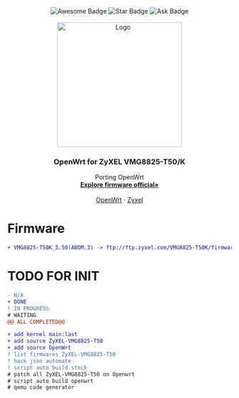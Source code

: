 <!-- PROJECT BUNNER-->
<div align="center">
  <img src="https://cdn.rawgit.com/sindresorhus/awesome/d7305f38d29fed78fa85652e3a63e154dd8e8829/media/badge.svg" alt="Awesome Badge"/>
  <img src="https://img.shields.io/static/v1?label=%F0%9F%8C%9F&message=If%20Useful&style=style=flat&color=BC4E99" alt="Star Badge"/>
  <img src="https://img.shields.io/badge/Ask%20me-anything-1abc9c.svg" alt="Ask Badge"/>
  <br>
</div>  

<!-- PROJECT LOGO -->
<br />
<div align="center">
  
  <a href="https://github.com/othneildrew/Best-README-Template">
    <img src="https://service-provider.zyxel.com/sites/default/files/styles/large/public/2020-09/img_vmg8825-t50k_p.png?itok=ZHXKESVr" alt="Logo" width="280" height="280">
  </a>

  <h3 align="center">OpenWrt for ZyXEL VMG8825-T50/K</h3>

  <p align="center">
    Porting OpenWrt
    <br />
    <a href="https://www.zyxel.com/support/download_landing/product/vmg8825_t50k_14.shtml?c=gb&l=en&pid=20180720160007&tab=Firmware&pname=VMG8825-T50K"><strong>Explore firmware official»</strong></a>
    <br />
    <br />
    <a href="https://openwrt.org/inbox/toh/zyxel/zyxel_vmg8825-t50">OpenWrt</a>
    ·
    <a href="https://www.zyxel.com/products_services/Dual-Band-Wireless-AC-N-VDSL2-Combo-WAN-Gigabit-IAD-VMG8825-T50K/">Zyxel</a>
  </p>
</div>
 
# Firmware
```diff
+ VMG8825-T50K_5.50(ABOM.3) -> ftp://ftp.zyxel.com/VMG8825-T50K/firmware/VMG8825-T50K_5.50(ABOM.3)C0.zip
```

# TODO FOR INIT
```diff
- N/A
+ DONE
! IN PROGRESS
# WAITING
@@ ALL COMPLETED@@
```

```diff
+ add kernel main:last
+ add source ZyXEL-VMG8825-T50
+ add source OpenWrt
! list firmwares ZyXEL-VMG8825-T50
! hack json automate
! script auto build stock
# patch all ZyXEL-VMG8825-T50 on Openwrt
# script auto build openwrt
# qemu code generator
```
